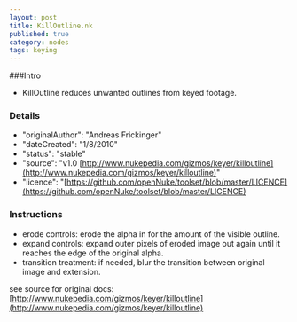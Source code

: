 ```yaml
---
layout: post
title: KillOutline.nk
published: true
category: nodes
tags: keying
---
```


###Intro
- KillOutline reduces unwanted outlines from keyed footage.

### Details
- "originalAuthor": "Andreas Frickinger"
- "dateCreated": "1/8/2010"
- "status": "stable"
- "source": "v1.0 [http://www.nukepedia.com/gizmos/keyer/killoutline](http://www.nukepedia.com/gizmos/keyer/killoutline)"
- "licence": "[https://github.com/openNuke/toolset/blob/master/LICENCE](https://github.com/openNuke/toolset/blob/master/LICENCE)

### Instructions

- erode controls: erode the alpha in for the amount of the visible outline.
- expand controls: expand outer pixels of eroded image out again until it reaches the edge of the original alpha.
- transition treatment: if needed, blur the transition between original image and extension.

see source for original docs: [http://www.nukepedia.com/gizmos/keyer/killoutline](http://www.nukepedia.com/gizmos/keyer/killoutline)
